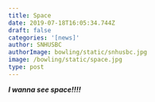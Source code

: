 ```yaml
---
title: Space
date: 2019-07-18T16:05:34.744Z
draft: false
categories: '[news]'
author: SNHUSBC
authorImage: bowling/static/snhusbc.jpg
image: /bowling/static/space.jpg
type: post
---
```

**_I wanna see space!!!!_**
